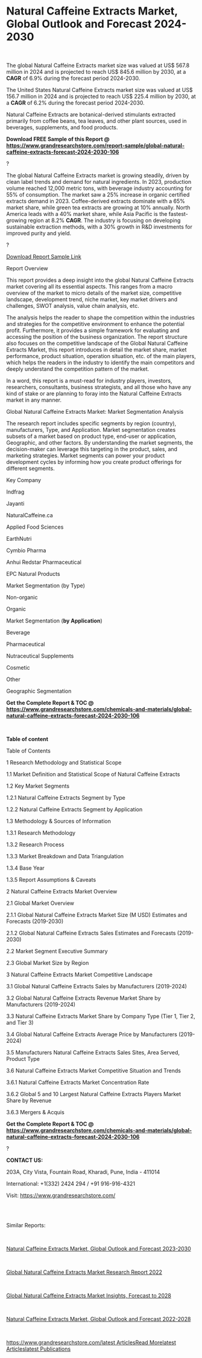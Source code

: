 <h1>Natural Caffeine Extracts Market, Global Outlook and Forecast 2024-2030</h1><br/><p>The global Natural Caffeine Extracts market size was valued at US$ 567.8 million in 2024 and is projected to reach US$ 845.6 million by 2030, at a <strong>CAGR</strong> of 6.9% during the forecast period 2024-2030.</p>
 
 
 
 <p>The United States Natural Caffeine Extracts market size was valued at US$ 156.7 million in 2024 and is projected to reach US$ 225.4 million by 2030, at a <strong>CAGR</strong> of 6.2% during the forecast period 2024-2030.</p>
 
 
 
 <p>Natural Caffeine Extracts are botanical-derived stimulants extracted primarily from coffee beans, tea leaves, and other plant sources, used in beverages, supplements, and food products.</p>
 
 
 
 <div><b>Download FREE Sample of this Report @ <a href="https://www.grandresearchstore.com/report-sample/global-natural-caffeine-extracts-forecast-2024-2030-106">https://www.grandresearchstore.com/report-sample/global-natural-caffeine-extracts-forecast-2024-2030-106</a></b></div>
 
 
 
 <p>? </p>
 
 
 
 <p>The global Natural Caffeine Extracts market is growing steadily, driven by clean label trends and demand for natural ingredients. In 2023, production volume reached 12,000 metric tons, with beverage industry accounting for 55% of consumption. The market saw a 25% increase in organic certified extracts demand in 2023. Coffee-derived extracts dominate with a 65% market share, while green tea extracts are growing at 10% annually. North America leads with a 40% market share, while Asia Pacific is the fastest-growing region at 8.2% <strong>CAGR</strong>. The industry is focusing on developing sustainable extraction methods, with a 30% growth in R&D investments for improved purity and yield.</p>
 
 
 
 <p>? </p>
 
 
 
 <p><a href="https://www.grandresearchstore.com/mr-admin/report-sample/global-natural-caffeine-extracts-forecast-2024-2030-106">Download Report Sample Link</a></p>
 
 
 
 <p>Report Overview</p>
 
 
 
 <p>This report provides a deep insight into the global Natural Caffeine Extracts market covering all its essential aspects. This ranges from a macro overview of the market to micro details of the market size, competitive landscape, development trend, niche market, key market drivers and challenges, SWOT analysis, value chain analysis, etc.</p>
 
 
 
 <p>The analysis helps the reader to shape the competition within the industries and strategies for the competitive environment to enhance the potential profit. Furthermore, it provides a simple framework for evaluating and accessing the position of the business organization. The report structure also focuses on the competitive landscape of the Global Natural Caffeine Extracts Market, this report introduces in detail the market share, market performance, product situation, operation situation, etc. of the main players, which helps the readers in the industry to identify the main competitors and deeply understand the competition pattern of the market.</p>
 
 
 
 <p>In a word, this report is a must-read for industry players, investors, researchers, consultants, business strategists, and all those who have any kind of stake or are planning to foray into the Natural Caffeine Extracts market in any manner.</p>
 
 
 
 <p>Global Natural Caffeine Extracts Market: Market Segmentation Analysis</p>
 
 
 
 <p>The research report includes specific segments by region (country), manufacturers, Type, and Application. Market segmentation creates subsets of a market based on product type, end-user or application, Geographic, and other factors. By understanding the market segments, the decision-maker can leverage this targeting in the product, sales, and marketing strategies. Market segments can power your product development cycles by informing how you create product offerings for different segments.</p>
 
 
 
 <p>Key Company</p>
 
 
 
 <p>Indfrag</p>
 
 
 
 <p>Jayanti</p>
 
 
 
 <p>NaturalCaffeine.ca</p>
 
 
 
 <p>Applied Food Sciences</p>
 
 
 
 <p>EarthNutri</p>
 
 
 
 <p>Cymbio Pharma</p>
 
 
 
 <p>Anhui Redstar Pharmaceutical</p>
 
 
 
 <p>EPC Natural Products</p>
 
 
 
 <p>Market Segmentation (by Type)</p>
 
 
 
 <p>Non-organic</p>
 
 
 
 <p>Organic</p>
 
 
 
 <p>Market Segmentation (<strong>by Application</strong>)</p>
 
 
 
 <p>Beverage</p>
 
 
 
 <p>Pharmaceutical</p>
 
 
 
 <p>Nutraceutical Supplements</p>
 
 
 
 <p>Cosmetic</p>
 
 
 
 <p>Other</p>
 
 
 
 <p>Geographic Segmentation</p>
 
 
 
 <div><b>Get the Complete Report & TOC @ <a href="https://www.grandresearchstore.com/chemicals-and-materials/global-natural-caffeine-extracts-forecast-2024-2030-106">https://www.grandresearchstore.com/chemicals-and-materials/global-natural-caffeine-extracts-forecast-2024-2030-106</a></b></div>
 
 
 
 <p><br />
 
 <b>Table of content</b></p>
 
 
 
 <p>Table of Contents<br />
 
 1 Research Methodology and Statistical Scope<br />
 
 1.1 Market Definition and Statistical Scope of Natural Caffeine Extracts<br />
 
 1.2 Key Market Segments<br />
 
 1.2.1 Natural Caffeine Extracts Segment by Type<br />
 
 1.2.2 Natural Caffeine Extracts Segment by Application<br />
 
 1.3 Methodology & Sources of Information<br />
 
 1.3.1 Research Methodology<br />
 
 1.3.2 Research Process<br />
 
 1.3.3 Market Breakdown and Data Triangulation<br />
 
 1.3.4 Base Year<br />
 
 1.3.5 Report Assumptions & Caveats<br />
 
 2 Natural Caffeine Extracts Market Overview<br />
 
 2.1 Global Market Overview<br />
 
 2.1.1 Global Natural Caffeine Extracts Market Size (M USD) Estimates and Forecasts (2019-2030)<br />
 
 2.1.2 Global Natural Caffeine Extracts Sales Estimates and Forecasts (2019-2030)<br />
 
 2.2 Market Segment Executive Summary<br />
 
 2.3 Global Market Size by Region<br />
 
 3 Natural Caffeine Extracts Market Competitive Landscape<br />
 
 3.1 Global Natural Caffeine Extracts Sales by Manufacturers (2019-2024)<br />
 
 3.2 Global Natural Caffeine Extracts Revenue Market Share by Manufacturers (2019-2024)<br />
 
 3.3 Natural Caffeine Extracts Market Share by Company Type (Tier 1, Tier 2, and Tier 3)<br />
 
 3.4 Global Natural Caffeine Extracts Average Price by Manufacturers (2019-2024)<br />
 
 3.5 Manufacturers Natural Caffeine Extracts Sales Sites, Area Served, Product Type<br />
 
 3.6 Natural Caffeine Extracts Market Competitive Situation and Trends<br />
 
 3.6.1 Natural Caffeine Extracts Market Concentration Rate<br />
 
 3.6.2 Global 5 and 10 Largest Natural Caffeine Extracts Players Market Share by Revenue<br />
 
 3.6.3 Mergers & Acquis</p>
 
 
 
 <div><b>Get the Complete Report & TOC @ <a href="https://www.grandresearchstore.com/chemicals-and-materials/global-natural-caffeine-extracts-forecast-2024-2030-106">https://www.grandresearchstore.com/chemicals-and-materials/global-natural-caffeine-extracts-forecast-2024-2030-106</a></b></div>
 
 
 
 <p>? </p>
 
 
 
 <p><b>CONTACT US:</b><br />
 
 203A, City Vista, Fountain Road, Kharadi, Pune, India - 411014<br />
 
 International: +1(332) 2424 294 / +91 916-916-4321<br />
 
 Visit: <a href="https://www.grandresearchstore.com/">https://www.grandresearchstore.com/</a><br />
 
 <br />
 
 <br />
 
 Similar Reports:<br />
 
 <br />
 
 <a href="https://www.grandresearchstore.com/chemicals-and-materials/global-natural-caffeine-extracts-forecast-2023-2030-881">Natural Caffeine Extracts Market, Global Outlook and Forecast 2023-2030</a><br />
 
 <br />
 
 <a href="https://www.grandresearchstore.com/chemicals-and-materials/global-natural-caffeine-extracts-2022-37">Global Natural Caffeine Extracts Market Research Report 2022</a><br />
 
 <br />
 
 <a href="https://www.grandresearchstore.com/chemicals-and-materials/global-natural-caffeine-extracts-2028-104">Global Natural Caffeine Extracts Market Insights, Forecast to 2028</a><br />
 
 <br />
 
 <a href="https://www.grandresearchstore.com/chemicals-and-materials/global-natural-caffeine-extracts-forecast-2022-2028-793">Natural Caffeine Extracts Market, Global Outlook and Forecast 2022-2028</a><br />
 
 <br />
 
 <a href="https://gyeongbokgung.com">https://www.grandresearchstore.com/</a><a href="https://hallyeomaritime.com">latest Articles</a><a href="https://jingwansa.com">Read More</a><a href="https://nguoiviet.jp/">latest Articles</a><a href="https://www.intelmarketresearch.com/">latest Publications</a></p>